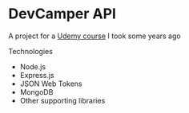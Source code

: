 # DevCamper API

A project for a [Udemy course](https://www.udemy.com/course/nodejs-api-masterclass/) I took some years ago

Technologies

- Node.js
- Express.js
- JSON Web Tokens
- MongoDB
- Other supporting libraries
